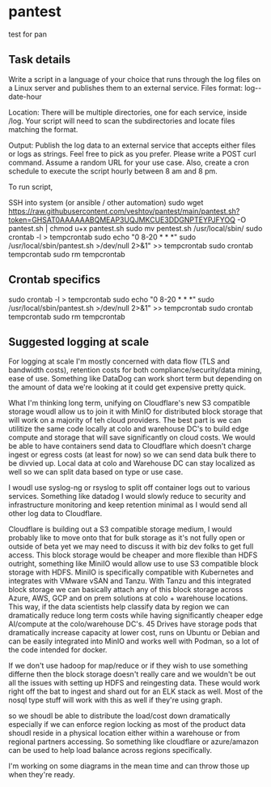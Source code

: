 # pantest
test for pan

## Task details
 Write a script in a language of your choice that runs through the log files on a Linux server and publishes them to an external service.
 Files format: log-<servicename>-date-hour
 
 Location: There will be multiple directories, one for each service, inside /log. Your script will need to scan the subdirectories and locate files matching the format.
 
 Output: Publish the log data to an external service that accepts either files or logs as strings. Feel free to pick as you prefer. Please write a POST curl command. Assume a random URL for your use case.
 Also, create a cron schedule to execute the script hourly between 8 am and 8 pm.

To run script, 

SSH into system (or ansible / other automation)
sudo wget https://raw.githubusercontent.com/veshtov/pantest/main/pantest.sh?token=GHSAT0AAAAAABQMEAP3UQJMKCUE3DDGNPTEYPJFYOQ -O pantest.sh | chmod u+x pantest.sh
sudo mv pentest.sh /usr/local/sbin/ 
sudo crontab -l > tempcrontab
sudo echo "0 8-20 * * *" sudo /usr/local/sbin/pantest.sh >/dev/null 2>&1" >> tempcrontab
sudo crontab tempcrontab
sudo rm tempcrontab


## Crontab specifics
sudo crontab -l > tempcrontab
sudo echo "0 8-20 * * *" sudo /usr/local/sbin/pantest.sh >/dev/null 2>&1" >> tempcrontab
sudo crontab tempcrontab
sudo rm tempcrontab


## Suggested logging at scale
For logging at scale I'm mostly concerned with data flow (TLS and bandwidth costs), retention costs for both compliance/security/data mining, ease of use. 
Something like DataDog can work short term but depending on the amount of data we're looking at it could get expensive pretty quick. 


What I'm thinking long term, unifying on Cloudflare's new S3 compatible storage woudl allow us to join it with MinIO for distributed block storage that will work on a majority of teh cloud providers. 
The best part is we can utilitize the same code locally at colo and warehouse DC's to build edge compute and storage that will save significantly on cloud costs. We would be able to have containers send data to 
Cloudflare which doesn't charge ingest or egress costs (at least for now) so we can send data bulk there to be divvied up. Local data at colo and Warehouse DC can stay localized as well so we can split data based on type or use case. 

I woudl use syslog-ng or rsyslog to split off container logs out to various services. Something like datadog I would slowly reduce to security and infrastructure monitoring and keep retention minimal as I would send all other log data to Cloudflare. 

Cloudflare is building out a S3 compatible storage medium, I would probably like to move onto that for bulk storage as it's not fully open or outside of beta yet we may need to discuss it with biz dev folks
to get full access. This block storage would be cheaper and more flexible than HDFS outright, something like MiniIO would allow use to use S3 compatible block storage with HDFS. MiniIO is specifically compatible with Kubernetes and integrates with VMware vSAN and Tanzu. With Tanzu and this integrated block storage we can basically attach any of this block storage across Azure, AWS, GCP  and on prem solutions at colo + warehouse locations. This way, if the data scientists help classify data by region we can dramatically reduce long term costs while having significantly cheaper edge AI/compute at the colo/warehouse DC's. 45 Drives have storage pods that dramatically increase capacity at lower cost, runs on Ubuntu or Debian and can be easily integrated into MinIO and works well with Podman, so a lot of the code intended for docker.

If we don't use hadoop for map/reduce or if they wish to use something differne then the block storage doesn't really care and we wouldn't be out all the issues with setting up HDFS and reingesting data. These would work right off the bat to ingest and shard out for an ELK stack as well. Most of the nosql type stuff will work with this as well if they're using graph. 

so we shoudl be able to distribute the load/cost down dramatically especially if we can enforce region locking as most of the product data shoudl reside in a physical location either within a warehouse or from regional partners accessing. So something like cloudflare or azure/amazon can be used to help load balance across regions specifically. 

I'm working on some diagrams in the mean time and can throw those up when they're ready. 
